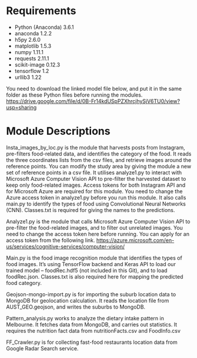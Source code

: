 # Requirements

- Python	(Anaconda)	3.6.1
- anaconda 		        1.2.2
- h5py			          2.6.0
- matplotlib		      1.5.3
- numpy			          1.11.1
- requests		        2.11.1
- scikit-image		    0.12.3
- tensorflow		      1.2
- urllib3			        1.22

You need to download the linked model file below, and put it in the same folder as these Python files before running the modules.
https://drive.google.com/file/d/0B-Fr14kdUSpPZXhrcjhySjV6TU0/view?usp=sharing

# Module Descriptions

Insta_images_by_loc.py is the module that harvests posts from Instagram, pre-filters food-related data, and identifies the category of the food. It reads the three coordinates lists from the csv files, and retrieve images around the reference points. You can modify the study area by giving the module a new set of reference points in a csv file. It utilises analyze1.py to interact with Microsoft Azure Computer Vision API to pre-filter the harvested dataset to keep only food-related images. Access tokens for both Instagram API and for Microsoft Azure are required for this module. You need to change the Azure access token in analyze1.py before you run this module. It also calls main.py to identify the types of food using Convolutional Neural Networks (CNN). Classes.txt is required for giving the names to the predictions. 

Analyze1.py is the module that calls Microsoft Azure Computer Vision API to pre-filter the food-related images, and to filter out unrelated images. You need to change the access token here before running. You can apply for an access token from the following link.
https://azure.microsoft.com/en-us/services/cognitive-services/computer-vision/

Main.py is the food image recognition module that identifies the types of food images. It’s using TensorFlow backend and Keras API to load our trained model – foodRec.hdf5 (not included in this Git), and to load foodRec.json. Classes.txt is also required here for mapping the predicted food category.

Geojson-mongo-import.py is for importing the suburb location data to MongoDB for geolocation calculation. It reads the location file from AUST_GEO.geojson, and writes the suburbs to MongoDB.

Pattern_analysis.py works to analyze the dietary intake pattern in Melbourne. It fetches data from MongoDB, and carries out statistics. It requires the nutrition fact data from nutritionFacts.csv and FoodInfo.csv

FF_Crawler.py is for collecting fast-food restaurants location data from Google Radar Search service.

